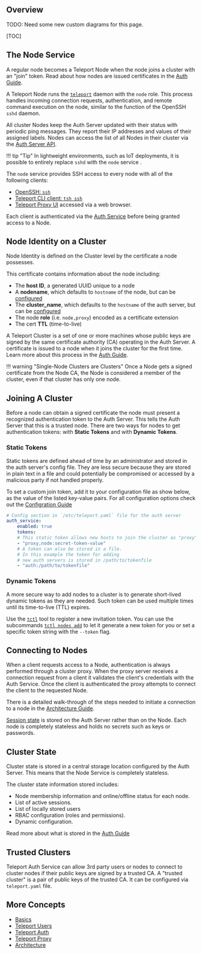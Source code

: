 ## Overview

TODO: Need some new custom diagrams for this page.

[TOC]

## The Node Service

A regular node becomes a Teleport Node when the node joins a cluster with an "join" token. Read about how nodes are issued certificates in the [Auth Guide](./auth/#issuing-node-certificates).

A Teleport Node runs the [`teleport`](../cli-docs/#teleport) daemon with the `node` role. This process handles incoming connection requests, authentication, and remote command execution on the node, similar to the function of the OpenSSH `sshd` daemon.

All cluster Nodes keep the Auth Server updated with their status with  periodic ping messages. They report their IP addresses and values of their assigned labels. Nodes can access the list of all Nodes in their cluster via the [Auth Server API](./auth/#auth-api).

!!! tip "Tip"
    In lightweight environments, such as IoT deployments, it is possible to entirely replace `sshd` with the `node` service <!--other examples?-->.

The `node` service provides SSH access to every node with all of the following clients:

* [OpenSSH: `ssh`](../guides/openssh)
* [Teleport CLI client: `tsh ssh`](../cli-docs/#tsh-ssh)
* [Teleport Proxy UI](./proxy/#web-to-ssh-proxy) accessed via a web browser.

Each client is authenticated via the [Auth Service](./auth/#authentication-in-teleport) before being granted access to a Node.

## Node Identity on a Cluster

Node Identity is defined on the Cluster level by the certificate a node possesses.

This certificate contains information about the node including:

* The **host ID**, a generated UUID unique to a node
* A **nodename**, which defaults to `hostname` of the node, but can be [configured](../configuration)
* The **cluster_name**, which defaults to the `hostname` of the auth server, but can be [configured](../configuration)
* The node **role** (i.e. `node,proxy`) encoded as a certificate extension
* The cert **TTL** (time-to-live)

A Teleport Cluster is a set of one or more machines whose public keys are signed by the same certificate authority (CA) operating in the Auth Server. A certificate is issued to a node when it joins the cluster for the first time. Learn more about this process in the [Auth Guide](./auth/#authentication-in-teleport).

!!! warning "Single-Node Clusters are Clusters"
    Once a Node gets a signed certificate from the Node CA, the Node is considered a member of the cluster, even if that cluster has only one node.

## Joining A Cluster

Before a node can obtain a signed certificate the node must present a recognized authentication token to the Auth Server. This tells the Auth Server that this is a trusted node. There are two ways for nodes to get authentication tokens: with **Static Tokens** and with **Dynamic Tokens**.

### Static Tokens
Static tokens are defined ahead of time by an administrator and stored in the auth server's config file. They are less secure because they are stored in plain text in a file and could potentially be compromised or accessed by a malicious party if not handled properly.

To set a custom join token, add it to your configuration file as show below, as the value of the listed key-value pairs. For all configuration options check out the [Configration Guide](../configuration)

```yaml
# Config section in `/etc/teleport.yaml` file for the auth server
auth_service:
    enabled: true
    tokens:
    # This static token allows new hosts to join the cluster as "proxy" or "node" with the token `secret-token-value`.
    - "proxy,node:secret-token-value"
    # A token can also be stored in a file.
    # In this example the token for adding
    # new auth servers is stored in /path/to/tokenfile
    - "auth:/path/to/tokenfile"
```

### Dynamic Tokens
A more secure way to add nodes to a cluster is to generate short-lived dynamic tokens as they are needed. Such token can be used multiple times until its time-to-live (TTL) expires.

Use the [`tctl`](../cli-docs/#tctl) tool to register a new invitation token. You can use the subcommands [`tctl nodes add`](../cli-docs/#tctl-nodes-add) to let it generate a new token for you or set a specific token string with the `--token` flag.

## Connecting to Nodes

When a client requests access to a Node, authentication is always performed through a cluster proxy. When the proxy server receives a connection request from a client it validates the client's credentials with the Auth Service. Once the client is authenticated the proxy attempts to connect the client to the requested Node.

There is a detailed walk-through of the steps needed to initiate a connection to a node in the [Architecture Guide](./architecture).

<!--Network connection diagram-->

[Session state](./auth/#auth-state) is stored on the Auth Server rather than on the Node. Each node is completely stateless and holds no secrets such as keys or passwords.

## Cluster State

Cluster state is stored in a central storage location configured by the Auth Server. This means that the Node Service is completely stateless.

The cluster state information stored includes:

* Node membership information and online/offline status for each node.
* List of active sessions.
* List of locally stored users
* RBAC configuration (roles and permissions).
* Dynamic configuration.

Read more about what is stored in the [Auth Guide](./auth/#auth-state)

## Trusted Clusters

Teleport Auth Service can allow 3rd party users or nodes to connect to cluster nodes if their public keys are signed by a trusted CA. A "trusted cluster" is a pair of public keys of the trusted CA. It can be configured via `teleport.yaml` file.

<!--Link to more docs on this-->

## More Concepts

* [Basics](./basics)
* [Teleport Users](./users)
* [Teleport Auth](./auth)
* [Teleport Proxy](./proxy)
* [Architecture](./architecture)